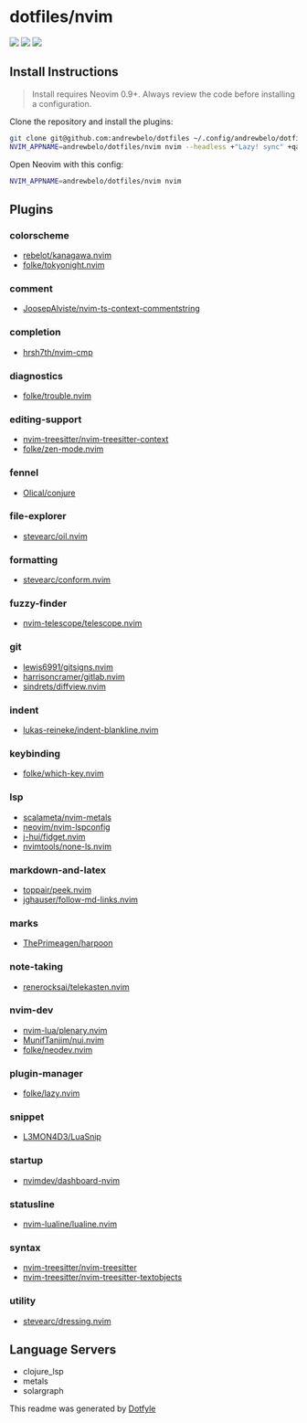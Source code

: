 # dotfiles/nvim

<a href="https://dotfyle.com/andrewbelo/dotfiles-nvim"><img src="https://dotfyle.com/andrewbelo/dotfiles-nvim/badges/plugins?style=flat" /></a>
<a href="https://dotfyle.com/andrewbelo/dotfiles-nvim"><img src="https://dotfyle.com/andrewbelo/dotfiles-nvim/badges/leaderkey?style=flat" /></a>
<a href="https://dotfyle.com/andrewbelo/dotfiles-nvim"><img src="https://dotfyle.com/andrewbelo/dotfiles-nvim/badges/plugin-manager?style=flat" /></a>


## Install Instructions

 > Install requires Neovim 0.9+. Always review the code before installing a configuration.

Clone the repository and install the plugins:

```sh
git clone git@github.com:andrewbelo/dotfiles ~/.config/andrewbelo/dotfiles
NVIM_APPNAME=andrewbelo/dotfiles/nvim nvim --headless +"Lazy! sync" +qa
```

Open Neovim with this config:

```sh
NVIM_APPNAME=andrewbelo/dotfiles/nvim nvim
```

## Plugins

### colorscheme

+ [rebelot/kanagawa.nvim](https://dotfyle.com/plugins/rebelot/kanagawa.nvim)
+ [folke/tokyonight.nvim](https://dotfyle.com/plugins/folke/tokyonight.nvim)
### comment

+ [JoosepAlviste/nvim-ts-context-commentstring](https://dotfyle.com/plugins/JoosepAlviste/nvim-ts-context-commentstring)
### completion

+ [hrsh7th/nvim-cmp](https://dotfyle.com/plugins/hrsh7th/nvim-cmp)
### diagnostics

+ [folke/trouble.nvim](https://dotfyle.com/plugins/folke/trouble.nvim)
### editing-support

+ [nvim-treesitter/nvim-treesitter-context](https://dotfyle.com/plugins/nvim-treesitter/nvim-treesitter-context)
+ [folke/zen-mode.nvim](https://dotfyle.com/plugins/folke/zen-mode.nvim)
### fennel

+ [Olical/conjure](https://dotfyle.com/plugins/Olical/conjure)
### file-explorer

+ [stevearc/oil.nvim](https://dotfyle.com/plugins/stevearc/oil.nvim)
### formatting

+ [stevearc/conform.nvim](https://dotfyle.com/plugins/stevearc/conform.nvim)
### fuzzy-finder

+ [nvim-telescope/telescope.nvim](https://dotfyle.com/plugins/nvim-telescope/telescope.nvim)
### git

+ [lewis6991/gitsigns.nvim](https://dotfyle.com/plugins/lewis6991/gitsigns.nvim)
+ [harrisoncramer/gitlab.nvim](https://dotfyle.com/plugins/harrisoncramer/gitlab.nvim)
+ [sindrets/diffview.nvim](https://dotfyle.com/plugins/sindrets/diffview.nvim)
### indent

+ [lukas-reineke/indent-blankline.nvim](https://dotfyle.com/plugins/lukas-reineke/indent-blankline.nvim)
### keybinding

+ [folke/which-key.nvim](https://dotfyle.com/plugins/folke/which-key.nvim)
### lsp

+ [scalameta/nvim-metals](https://dotfyle.com/plugins/scalameta/nvim-metals)
+ [neovim/nvim-lspconfig](https://dotfyle.com/plugins/neovim/nvim-lspconfig)
+ [j-hui/fidget.nvim](https://dotfyle.com/plugins/j-hui/fidget.nvim)
+ [nvimtools/none-ls.nvim](https://dotfyle.com/plugins/nvimtools/none-ls.nvim)
### markdown-and-latex

+ [toppair/peek.nvim](https://dotfyle.com/plugins/toppair/peek.nvim)
+ [jghauser/follow-md-links.nvim](https://dotfyle.com/plugins/jghauser/follow-md-links.nvim)
### marks

+ [ThePrimeagen/harpoon](https://dotfyle.com/plugins/ThePrimeagen/harpoon)
### note-taking

+ [renerocksai/telekasten.nvim](https://dotfyle.com/plugins/renerocksai/telekasten.nvim)
### nvim-dev

+ [nvim-lua/plenary.nvim](https://dotfyle.com/plugins/nvim-lua/plenary.nvim)
+ [MunifTanjim/nui.nvim](https://dotfyle.com/plugins/MunifTanjim/nui.nvim)
+ [folke/neodev.nvim](https://dotfyle.com/plugins/folke/neodev.nvim)
### plugin-manager

+ [folke/lazy.nvim](https://dotfyle.com/plugins/folke/lazy.nvim)
### snippet

+ [L3MON4D3/LuaSnip](https://dotfyle.com/plugins/L3MON4D3/LuaSnip)
### startup

+ [nvimdev/dashboard-nvim](https://dotfyle.com/plugins/nvimdev/dashboard-nvim)
### statusline

+ [nvim-lualine/lualine.nvim](https://dotfyle.com/plugins/nvim-lualine/lualine.nvim)
### syntax

+ [nvim-treesitter/nvim-treesitter](https://dotfyle.com/plugins/nvim-treesitter/nvim-treesitter)
+ [nvim-treesitter/nvim-treesitter-textobjects](https://dotfyle.com/plugins/nvim-treesitter/nvim-treesitter-textobjects)
### utility

+ [stevearc/dressing.nvim](https://dotfyle.com/plugins/stevearc/dressing.nvim)
## Language Servers

+ clojure_lsp
+ metals
+ solargraph


 This readme was generated by [Dotfyle](https://dotfyle.com)
